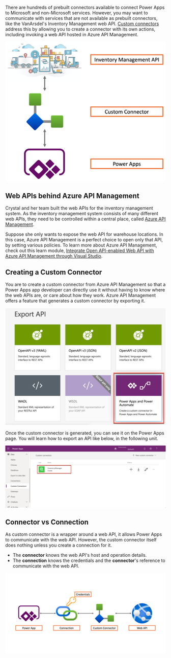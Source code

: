 There are hundreds of prebuilt connectors available to connect Power Apps to Microsoft and non-Microsoft services. However, you may want to communicate with services that are not available as prebuilt connectors, like the VanArsdel's Inventory Management web API. [Custom connectors][az cuscon] address this by allowing you to create a connector with its own actions, including invoking a web API hosted in Azure API Management.

![Custom Connector Overview][image-01]


## Web APIs behind Azure API Management ##

Crystal and her team built the web APIs for the inventory management system. As the inventory management system consists of many different web APIs, they need to be controlled within a central place, called [Azure API Management][az apim].

Suppose she only wants to expose the web API for warehouse locations. In this case, Azure API Management is a perfect choice to open only that API, by setting various policies. To learn more about Azure API Management, check out this learn module, [Integrate Open API-enabled Web API with Azure API Management through Visual Studio][az learn apim].


## Creating a Custom Connector ##

You are to create a custom connector from Azure API Management so that a Power Apps app developer can directly use it without having to know where the web APIs are, or care about how they work. Azure API Management offers a feature that generates a custom connector by exporting it.

![Creating Custom Connector from API Management][image-02]

Once the custom connector is generated, you can see it on the Power Apps page. You will learn how to export an API like below, in the following unit.

![Custom Connector on Power Apps][image-03]


## Connector vs Connection ##

As custom connector is a wrapper around a web API, it allows Power Apps to communicate with the web API. However, the custom connector itself does nothing unless you create a connection for it.

* The **connector** knows the web API's host and operation details.
* The **connection** knows the credentials and the **connector**'s reference to communicate with the web API.

![Connector vs Connection][image-04]


[image-01]: ../media/02-what-are-custom-connectors-01.png
[image-02]: ../media/02-what-are-custom-connectors-02.png
[image-03]: ../media/02-what-are-custom-connectors-03.png
[image-04]: ../media/02-what-are-custom-connectors-04.png

[az apim]: https://docs.microsoft.com/azure/api-management/api-management-key-concepts
[az cuscon]: https://docs.microsoft.com/connectors/custom-connectors/
[az learn apim]: https://docs.microsoft.com/learn/modules/integrate-openapi-enabled-web-api-with-apim-and-visual-studio/
